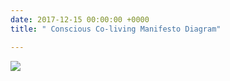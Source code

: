 ```yaml
---
date: 2017-12-15 00:00:00 +0000
title: " Conscious Co-living Manifesto Diagram"

---
```

<img src="/uploads/2018/06/29/Coliving Manifesto Diagram 6.jpg"><br/><br/>